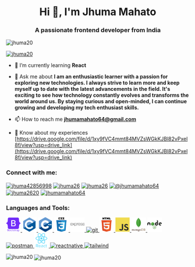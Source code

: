 <h1 align="center">Hi 👋, I'm Jhuma Mahato</h1>
<h3 align="center">A passionate frontend developer from India</h3>

<p align="left"> <img src="https://komarev.com/ghpvc/?username=jhuma20&label=Profile%20views&color=0e75b6&style=flat" alt="jhuma20" /> </p>

<p align="left"> <a href="https://github.com/ryo-ma/github-profile-trophy"><img src="https://github-profile-trophy.vercel.app/?username=jhuma20" alt="jhuma20" /></a> </p>

- 🌱 I’m currently learning **React**

- 💬 Ask me about **I am an enthusiastic learner with a passion for exploring new technologies. I always strive to learn more and keep myself up to date with the latest advancements in the field. It's exciting to see how technology constantly evolves and transforms the world around us. By staying curious and open-minded, I can continue growing and developing my tech enthusiast skills.**

- 📫 How to reach me **jhumamahato64@gmail.com**

- 📄 Know about my experiences [https://drive.google.com/file/d/1xy9fVC4mmt84MVZsWGkKJBl82vPxel8f/view?usp=drive_link](https://drive.google.com/file/d/1xy9fVC4mmt84MVZsWGkKJBl82vPxel8f/view?usp=drive_link)

<h3 align="left">Connect with me:</h3>
<p align="left">
<a href="https://twitter.com/jhuma42856998" target="blank"><img align="center" src="https://raw.githubusercontent.com/rahuldkjain/github-profile-readme-generator/master/src/images/icons/Social/twitter.svg" alt="jhuma42856998" height="30" width="40" /></a>
<a href="https://linkedin.com/in/jhuma26" target="blank"><img align="center" src="https://raw.githubusercontent.com/rahuldkjain/github-profile-readme-generator/master/src/images/icons/Social/linked-in-alt.svg" alt="jhuma26" height="30" width="40" /></a>
<a href="https://www.codechef.com/users/jhuma26" target="blank"><img align="center" src="https://cdn.jsdelivr.net/npm/simple-icons@3.1.0/icons/codechef.svg" alt="jhuma26" height="30" width="40" /></a>
<a href="https://www.hackerrank.com/@jhumamahato64" target="blank"><img align="center" src="https://raw.githubusercontent.com/rahuldkjain/github-profile-readme-generator/master/src/images/icons/Social/hackerrank.svg" alt="@jhumamahato64" height="30" width="40" /></a>
<a href="https://www.leetcode.com/jhuma2620" target="blank"><img align="center" src="https://raw.githubusercontent.com/rahuldkjain/github-profile-readme-generator/master/src/images/icons/Social/leet-code.svg" alt="jhuma2620" height="30" width="40" /></a>
<a href="https://auth.geeksforgeeks.org/user/jhumamahato64" target="blank"><img align="center" src="https://raw.githubusercontent.com/rahuldkjain/github-profile-readme-generator/master/src/images/icons/Social/geeks-for-geeks.svg" alt="jhumamahato64" height="30" width="40" /></a>
</p>

<h3 align="left">Languages and Tools:</h3>
<p align="left"> <a href="https://getbootstrap.com" target="_blank" rel="noreferrer"> <img src="https://raw.githubusercontent.com/devicons/devicon/master/icons/bootstrap/bootstrap-plain-wordmark.svg" alt="bootstrap" width="40" height="40"/> </a> <a href="https://www.cprogramming.com/" target="_blank" rel="noreferrer"> <img src="https://raw.githubusercontent.com/devicons/devicon/master/icons/c/c-original.svg" alt="c" width="40" height="40"/> </a> <a href="https://www.w3schools.com/cpp/" target="_blank" rel="noreferrer"> <img src="https://raw.githubusercontent.com/devicons/devicon/master/icons/cplusplus/cplusplus-original.svg" alt="cplusplus" width="40" height="40"/> </a> <a href="https://www.w3schools.com/css/" target="_blank" rel="noreferrer"> <img src="https://raw.githubusercontent.com/devicons/devicon/master/icons/css3/css3-original-wordmark.svg" alt="css3" width="40" height="40"/> </a> <a href="https://expressjs.com" target="_blank" rel="noreferrer"> <img src="https://raw.githubusercontent.com/devicons/devicon/master/icons/express/express-original-wordmark.svg" alt="express" width="40" height="40"/> </a> <a href="https://git-scm.com/" target="_blank" rel="noreferrer"> <img src="https://www.vectorlogo.zone/logos/git-scm/git-scm-icon.svg" alt="git" width="40" height="40"/> </a> <a href="https://www.w3.org/html/" target="_blank" rel="noreferrer"> <img src="https://raw.githubusercontent.com/devicons/devicon/master/icons/html5/html5-original-wordmark.svg" alt="html5" width="40" height="40"/> </a> <a href="https://developer.mozilla.org/en-US/docs/Web/JavaScript" target="_blank" rel="noreferrer"> <img src="https://raw.githubusercontent.com/devicons/devicon/master/icons/javascript/javascript-original.svg" alt="javascript" width="40" height="40"/> </a> <a href="https://www.mongodb.com/" target="_blank" rel="noreferrer"> <img src="https://raw.githubusercontent.com/devicons/devicon/master/icons/mongodb/mongodb-original-wordmark.svg" alt="mongodb" width="40" height="40"/> </a> <a href="https://nodejs.org" target="_blank" rel="noreferrer"> <img src="https://raw.githubusercontent.com/devicons/devicon/master/icons/nodejs/nodejs-original-wordmark.svg" alt="nodejs" width="40" height="40"/> </a> <a href="https://postman.com" target="_blank" rel="noreferrer"> <img src="https://www.vectorlogo.zone/logos/getpostman/getpostman-icon.svg" alt="postman" width="40" height="40"/> </a> <a href="https://reactjs.org/" target="_blank" rel="noreferrer"> <img src="https://raw.githubusercontent.com/devicons/devicon/master/icons/react/react-original-wordmark.svg" alt="react" width="40" height="40"/> </a> <a href="https://reactnative.dev/" target="_blank" rel="noreferrer"> <img src="https://reactnative.dev/img/header_logo.svg" alt="reactnative" width="40" height="40"/> </a> <a href="https://tailwindcss.com/" target="_blank" rel="noreferrer"> <img src="https://www.vectorlogo.zone/logos/tailwindcss/tailwindcss-icon.svg" alt="tailwind" width="40" height="40"/> </a> </p>

<p><img align="left" src="https://github-readme-stats.vercel.app/api/top-langs?username=jhuma20&show_icons=true&locale=en&layout=compact" alt="jhuma20" /></p>

<p>&nbsp;<img align="center" src="https://github-readme-stats.vercel.app/api?username=jhuma20&show_icons=true&locale=en" alt="jhuma20" /></p>
